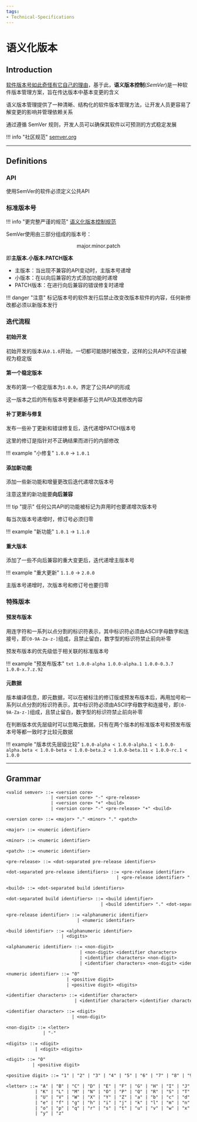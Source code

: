 ```yaml
---
tags:
- Technical-Specifications
---
```


# 语义化版本

## Introduction

[软件版本号如此奇怪有它自己的理由](https://semver.org/lang/zh-CN/#%E7%AE%80%E4%BB%8B)，基于此，**语义版本控制**(*SemVer*)是一种软件版本管理方案，旨在传达版本中基本变更的含义

语义版本管理提供了一种清晰、结构化的软件版本管理方法，让开发人员更容易了解变更的影响并管理依赖关系

通过遵循 SemVer 规则，开发人员可以确保其软件以可预测的方式稳定发展

!!! info "社区规范"
    [semver.org](https://semver.org)

---

## Definitions

### API

使用SemVer的软件必须定义公共API

### 标准版本号

!!! info "更完整严谨的规范"
    [语义化版本控制规范](https://semver.org/lang/zh-CN/#%E8%AF%AD%E4%B9%89%E5%8C%96%E7%89%88%E6%9C%AC%E6%8E%A7%E5%88%B6%E8%A7%84%E8%8C%83semver)

SemVer使用由三部分组成的版本号：

$$\text{major.minor.patch}$$

即**主版本.小版本.PATCH版本**

- 主版本：当出现不兼容的API变动时，主版本号递增
- 小版本：在以向后兼容的方式添加功能时递增
- PATCH版本：在进行向后兼容的错误修复时递增

!!! danger "注意"
    标记版本号的软件发行后禁止改变改版本软件的内容，任何新修改都必须以新版本发行

### 迭代流程

#### 初始开发

初始开发的版本从`0.1.0`开始，一切都可能随时被改变，这样的公共API不应该被视为稳定版

#### 第一个稳定版本

发布的第一个稳定版本为`1.0.0`，界定了公共API的形成

这一版本之后的所有版本号更新都基于公共API及其修改内容

#### 补丁更新与修复

发布一些补丁更新和错误修复后，迭代递增PATCH版本号

这里的修订是指针对不正确结果而进行的内部修改

!!! example "小修复"
    `1.0.0` -> `1.0.1`

#### 添加新功能

添加一些新功能和增量更改后迭代递增次版本号

注意这里的新功能要**向后兼容**

!!! tip "提示"
    任何公共API的功能被标记为弃用时也要递增次版本号

每当次版本号递增时，修订号必须归零

!!! example "新功能"
    `1.0.1` -> `1.1.0`

#### 重大版本

添加了一些不向后兼容的重大变更后，迭代递增主版本号

!!! example "重大更新"
    `1.1.0` -> `2.0.0`

主版本号递增时，次版本号和修订号也要归零

### 特殊版本

#### 预发布版本

用连字符和一系列以点分割的标识符表示，其中标识符必须由ASCII字母数字和连接号，即`[0-9A-Za-z-]`组成，且禁止留白，数字型的标识符禁止前向补零

预发布版本的优先级低于相关联的标准版本号

!!! example "预发布版本"
    ```txt
    1.0.0-alpha
    1.0.0-alpha.1
    1.0.0-0.3.7
    1.0.0-x.7.z.92
    ```

#### 元数据

版本编译信息，即元数据，可以在被标注的修订版或预发布版本后，再用加号和一系列以点分割的标识符表示，其中标识符必须由ASCII字母数字和连接号，即`[0-9A-Za-z-]`组成，且禁止留白，数字型的标识符禁止前向补零

在判断版本优先层级时可以忽略元数据，只有在两个版本的标准版本号和预发布版本号等都一致时才比较元数据

!!! example "版本优先层级比较"
    `1.0.0-alpha < 1.0.0-alpha.1 < 1.0.0-alpha.beta < 1.0.0-beta < 1.0.0-beta.2 < 1.0.0-beta.11 < 1.0.0-rc.1 < 1.0.0`

---

## Grammar

```txt title="巴克斯范式语法"
<valid semver> ::= <version core>
                 | <version core> "-" <pre-release>
                 | <version core> "+" <build>
                 | <version core> "-" <pre-release> "+" <build>

<version core> ::= <major> "." <minor> "." <patch>

<major> ::= <numeric identifier>

<minor> ::= <numeric identifier>

<patch> ::= <numeric identifier>

<pre-release> ::= <dot-separated pre-release identifiers>

<dot-separated pre-release identifiers> ::= <pre-release identifier>
                                          | <pre-release identifier> "." <dot-separated pre-release identifiers>

<build> ::= <dot-separated build identifiers>

<dot-separated build identifiers> ::= <build identifier>
                                    | <build identifier> "." <dot-separated build identifiers>

<pre-release identifier> ::= <alphanumeric identifier>
                           | <numeric identifier>

<build identifier> ::= <alphanumeric identifier>
                     | <digits>

<alphanumeric identifier> ::= <non-digit>
                            | <non-digit> <identifier characters>
                            | <identifier characters> <non-digit>
                            | <identifier characters> <non-digit> <identifier characters>

<numeric identifier> ::= "0"
                       | <positive digit>
                       | <positive digit> <digits>

<identifier characters> ::= <identifier character>
                          | <identifier character> <identifier characters>

<identifier character> ::= <digit>
                         | <non-digit>

<non-digit> ::= <letter>
              | "-"

<digits> ::= <digit>
           | <digit> <digits>

<digit> ::= "0"
          | <positive digit>

<positive digit> ::= "1" | "2" | "3" | "4" | "5" | "6" | "7" | "8" | "9"

<letter> ::= "A" | "B" | "C" | "D" | "E" | "F" | "G" | "H" | "I" | "J"
           | "K" | "L" | "M" | "N" | "O" | "P" | "Q" | "R" | "S" | "T"
           | "U" | "V" | "W" | "X" | "Y" | "Z" | "a" | "b" | "c" | "d"
           | "e" | "f" | "g" | "h" | "i" | "j" | "k" | "l" | "m" | "n"
           | "o" | "p" | "q" | "r" | "s" | "t" | "u" | "v" | "w" | "x"
           | "y" | "z"
```
